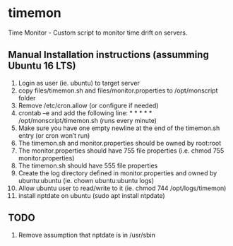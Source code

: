 # timemon
Time Monitor - Custom script to monitor time drift on servers.

## Manual Installation instructions (assumming Ubuntu 16 LTS)
1. Login as user (ie. ubuntu) to target server
2. copy files/timemon.sh and files/monitor.properties to /opt/monscript folder
3. Remove /etc/cron.allow (or configure if needed)
4. crontab –e and add the following line: * * * * * /opt/monscript/timemon.sh (runs every minute)
5. Make sure you have one empty newline at the end of the timemon.sh entry (or cron won’t run)
6. The timemon.sh and monitor.properties should be owned by root:root 
7. The monitor.properties should have 755 file properties (i.e. chmod 755 monitor.properties)
8. The timemon.sh should have 555 file properties 
9. Create the log directory defined in monitor.properties and owned by ubuntu:ubuntu (ie. chown ubuntu:ubuntu logs)
10. Allow ubuntu user to read/write to it (ie. chmod 744 /opt/logs/timemon) 
11. install nptdate on ubuntu (sudo apt install ntpdate)

## TODO
1. Remove assumption that nptdate is in /usr/sbin


